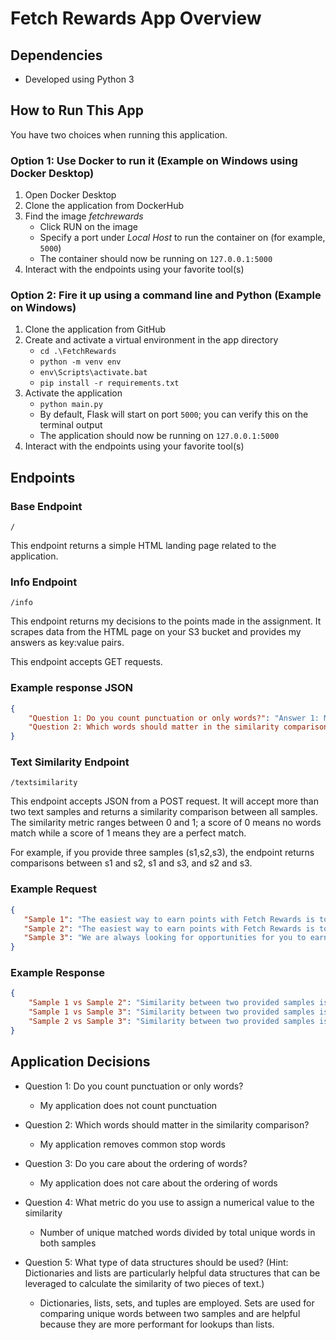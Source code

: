 # Fetch Rewards App Overview
## Dependencies 
- Developed using Python 3

## How to Run This App

You have two choices when running this application. 

### Option 1: Use Docker to run it (Example on Windows using Docker Desktop)
1. Open Docker Desktop 
2. Clone the application from DockerHub
3. Find the image *fetchrewards*
   -  Click RUN on the image
   -  Specify a port under *Local Host* to run the container on (for example, `5000`)
   - The container should now be running on `127.0.0.1:5000`
4. Interact with the endpoints using your favorite tool(s)

### Option 2: Fire it up using a command line and Python (Example on Windows)
1. Clone the application from GitHub
2. Create and activate a virtual environment in the app directory
   - `cd .\FetchRewards`
   - `python -m venv env`
   - `env\Scripts\activate.bat`
   - `pip install -r requirements.txt`
3. Activate the application
   - `python main.py`
   - By default, Flask will start on port `5000`; you can verify this on the terminal output
   - The application should now be running on `127.0.0.1:5000`
4. Interact with the endpoints using your favorite tool(s)

## Endpoints
### Base Endpoint

`/`

This endpoint returns a simple HTML landing page related to the application.



### Info Endpoint

`/info`

This endpoint returns my decisions to the points made in the assignment. It scrapes data from the HTML page on your S3 bucket and provides my answers as key:value pairs. 

This endpoint accepts GET requests.

### Example response JSON
```json
{
    "Question 1: Do you count punctuation or only words?": "Answer 1: My application does not count punctuation",
    "Question 2: Which words should matter in the similarity comparison?": "Answer 2: My application removes common stop words"
}
```

### Text Similarity Endpoint

`/textsimilarity`

This endpoint accepts JSON from a POST request. It will accept more than two text samples and returns a similarity comparison between all samples. The similarity metric ranges between 0 and 1; a score of 0 means no words match while a score of 1 means they are a perfect match.

For example, if you provide three samples (s1,s2,s3), the endpoint returns comparisons between s1 and s2, s1 and s3, and s2 and s3.

### Example Request 
```json
{
   "Sample 1": "The easiest way to earn points with Fetch Rewards is to just shop for the products you already love. If you have any participating brands on your receipt, you'll get points based on the cost of the products. You don't need to clip any coupons or scan individual barcodes. Just scan each grocery receipt after you shop and we'll find the savings for you.",
   "Sample 2": "The easiest way to earn points with Fetch Rewards is to just shop for the items you already buy. If you have any eligible brands on your receipt, you will get points based on the total cost of the products. You do not need to cut out any coupons or scan individual UPCs. Just scan your receipt after you check out and we will find the savings for you.",
   "Sample 3": "We are always looking for opportunities for you to earn more points, which is why we also give you a selection of Special Offers. These Special Offers are opportunities to earn bonus points on top of the regular points you earn every time you purchase a participating brand. No need to pre-select these offers, we'll give you the points whether or not you knew about the offer. We just think it is easier that way."
}
```

### Example Response
```json
{
    "Sample 1 vs Sample 2": "Similarity between two provided samples is: 0.7692307692307693",
    "Sample 1 vs Sample 3": "Similarity between two provided samples is: 0.38028169014084506",
    "Sample 2 vs Sample 3": "Similarity between two provided samples is: 0.3088235294117647"
}
```


## Application Decisions

- Question 1: Do you count punctuation or only words?

   - My application does not count punctuation

- Question 2: Which words should matter in the similarity comparison?

   - My application removes common stop words

- Question 3: Do you care about the ordering of words?

   - My application does not care about the ordering of words

- Question 4: What metric do you use to assign a numerical value to the similarity

   - Number of unique matched words divided by total unique words in both samples

- Question 5: What type of data structures should be used? (Hint: Dictionaries and lists are particularly helpful data structures that can be leveraged to calculate the similarity of two pieces of text.)

   - Dictionaries, lists, sets, and tuples are employed. Sets are used for comparing unique words between two samples and are helpful because they are more performant for lookups than lists.